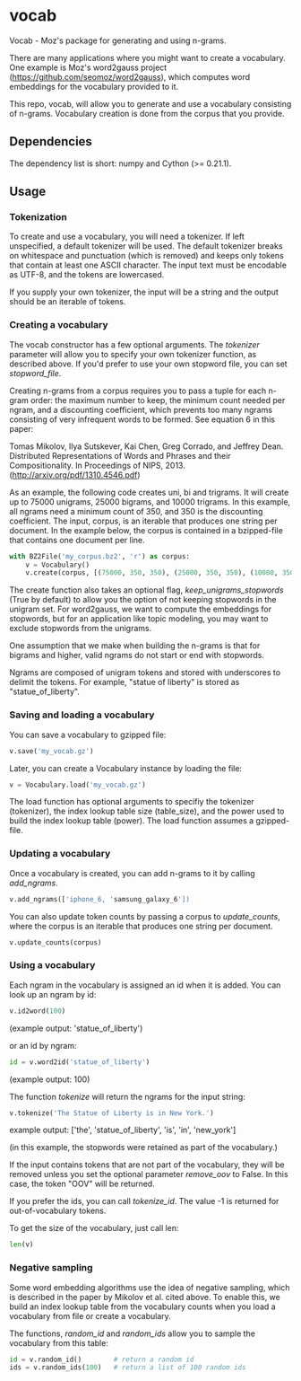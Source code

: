 # vocab
Vocab - Moz's package for generating and using n-grams. 

There are many applications where you might want to create a vocabulary. 
One example is Moz's word2gauss project (https://github.com/seomoz/word2gauss),
which computes word embeddings for the vocabulary provided to it.

This repo, vocab, will allow you to generate and use a vocabulary consisting of n-grams.
Vocabulary creation is done from the corpus that you provide.

## Dependencies
The dependency list is short: numpy and Cython (>= 0.21.1).

## Usage

### Tokenization
To create and use a vocabulary, you will need a tokenizer. If left unspecified,
a default tokenizer will be used. The default tokenizer breaks on whitespace and 
punctuation (which is removed) and keeps only tokens that contain at least one 
ASCII character. The input text must be encodable as UTF-8, and the tokens are 
lowercased.

If you supply your own tokenizer, the input will be a string and the output should
be an iterable of tokens.

### Creating a vocabulary
The vocab constructor has a few optional arguments. The *tokenizer* parameter will
allow you to specify your own tokenizer function, as described above. If you'd
prefer to use your own stopword file, you can set *stopword_file*. 

Creating n-grams from a corpus requires you to pass a tuple for each 
n-gram order: the maximum number to keep, the minimum count needed per ngram, 
and a discounting coefficient, which prevents too many ngrams consisting of very 
infrequent words to be formed. See equation 6 in this paper:

Tomas Mikolov, Ilya Sutskever, Kai Chen, Greg Corrado, and Jeffrey Dean. 
Distributed Representations of Words and Phrases and their Compositionality. 
In Proceedings of NIPS, 2013.  (http://arxiv.org/pdf/1310.4546.pdf)

As an example, the following code creates uni, bi and trigrams. It will create
up to 75000 unigrams, 25000 bigrams, and 10000 trigrams. In this example, all
ngrams need a minimum count of 350, and 350 is the discounting coefficient. The
input, corpus, is an iterable that produces one string per document. In the example
below, the corpus is contained in a bzipped-file that contains one document per line.

```python
with BZ2File('my_corpus.bz2', 'r') as corpus:
    v = Vocabulary()
    v.create(corpus, [(75000, 350, 350), (25000, 350, 350), (10000, 350, 350)])
```

The create function also takes an optional flag, *keep_unigrams_stopwords* (True by
default) to allow you the option of not keeping stopwords in the unigram set.
For word2gauss, we want to compute the embeddings for stopwords, but for an 
application like topic modeling, you may want to exclude stopwords from the 
unigrams.

One assumption that we make when building the n-grams is that for bigrams and 
higher, valid ngrams do not start or end with stopwords. 

Ngrams are composed of unigram tokens and stored with underscores to delimit the tokens. 
For example, "statue of liberty" is stored as "statue_of_liberty".

### Saving and loading a vocabulary
You can save a vocabulary to gzipped file:
```python
v.save('my_vocab.gz')
```
Later, you can create a Vocabulary instance by loading the file:

```python
v = Vocabulary.load('my_vocab.gz')
```
The load function has optional arguments to specifiy the tokenizer (tokenizer),
the index lookup table size (table_size), and the power used to build the
index lookup table (power). The load function assumes a gzipped-file.

### Updating a vocabulary
Once a vocabulary is created, you can add n-grams to it by calling *add_ngrams*.

```python
v.add_ngrams(['iphone_6, 'samsung_galaxy_6'])
```

You can also update token counts by passing a corpus to *update_counts*, where
the corpus is an iterable that produces one string per document.

```python
v.update_counts(corpus)
```

### Using a vocabulary
Each ngram in the vocabulary is assigned an id when it is added. You can look
up an ngram by id:

```python
v.id2word(100)  
```
(example output: 'statue_of_liberty')

or an id by ngram:

```python
id = v.word2id('statue_of_liberty')
```
(example output: 100)

The function *tokenize* will return the ngrams for the input string:

```python
v.tokenize('The Statue of Liberty is in New York.')
```
example output: ['the', 'statue_of_liberty', 'is', 'in', 'new_york']

(in this example, the stopwords were retained as part of the vocabulary.)

If the input contains tokens that are not part of the vocabulary, they will be 
removed unless you set the optional parameter *remove_oov* to False. In this case,
the token "OOV" will be returned.

If you prefer the ids, you can call *tokenize_id*. The value -1 is returned for 
out-of-vocabulary tokens.

To get the size of the vocabulary, just call len:

```python
len(v)
```

### Negative sampling
Some word embedding algorithms use the idea of negative sampling, which is 
described in the paper by Mikolov et al. cited above. To enable this, we build an index 
lookup table from the vocabulary counts when you load a vocabulary from file or
create a vocabulary.

The functions, *random_id* and *random_ids* allow you to sample the vocabulary 
from this table:
 
 ```python
 id = v.random_id()        # return a random id
 ids = v.random_ids(100)   # return a list of 100 random ids
 ```

